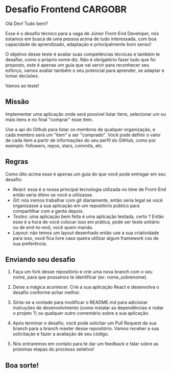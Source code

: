 # Desafio Frontend CARGOBR

Olá Dev! Tudo bem?

Esse é o desafio técnico para a vaga de Júnior Front-End Developer, nós estamos em busca de uma pessoa acima de tudo interessada, com boa capacidade de aprendizado, adaptação e principalmente bom senso!

O objetivo desse teste é avaliar suas competências técnicas e também te desafiar, como o próprio nome diz. Não é obrigatório fazer tudo que foi proposto, este é apenas um guia que vai servir para reconhecer seu esforço, vamos avaliar também o seu potencial para aprender, se adaptar e tomar decisões.

Vamos ao teste!

## Missão

Implementar uma aplicação onde será possível listar itens, selecionar um ou mais itens e no final "comprar" esse item.

Use a api do Github para listar os membros de qualquer organização, e cada membro será um "item" a ser "comprado". Você pode definir o valor de cada item a partir de informações do seu perfil do GitHub, como por exemplo: followers, repos, stars, commits, etc.

## Regras

Como dito acima esse é apenas um guia do que você pode entregar em seu desafio:

* *React*: essa é a nossa principal tecnologia utilizada no time de Front-End então seria ótimo se você a utilizasse.
* *Git*: nós iremos trabalhar com git diariamente, então seria legal se você organizasse a sua aplicação em um repositório público para compartilhar com a gente depois.
* *Testes*: uma aplicação bem feita é uma aplicação testada, certo ? Então esse é a hora de você colocar isso em prática, pode ser teste unitário ou de end-to-end, você quem manda.
* *Layout*: não temos um layout desenhado então use a sua criatividade para isso, você fica livre caso queira utilizar algum framework css de sua preferência.

## Enviando seu desafio

1. Faça um fork desse repositório e crie uma nova branch com o seu nome, para que possamos te identificar (ex: nome_sobrenome).

2. Deixe a mágica acontecer. Crie a sua aplicação React e desenvolva o desafio conforme achar melhor.

3. Sinta-se a vontade para modificar o README.md para adicionar instruções de desenvolvimento (como instalar as dependências e rodar o projeto ?) ou qualquer outro comentário sobre a sua aplicação.

4. Após terminar o desafio, você pode solicitar um Pull Request da sua branch para a branch master desse repositório. Vamos receber a sua solicitação e fazer a avaliação de seu código.

5. Nós entraremos em contato para te dar um feedback e falar sobre as próximas etapas do processo seletivo!

## Boa sorte!